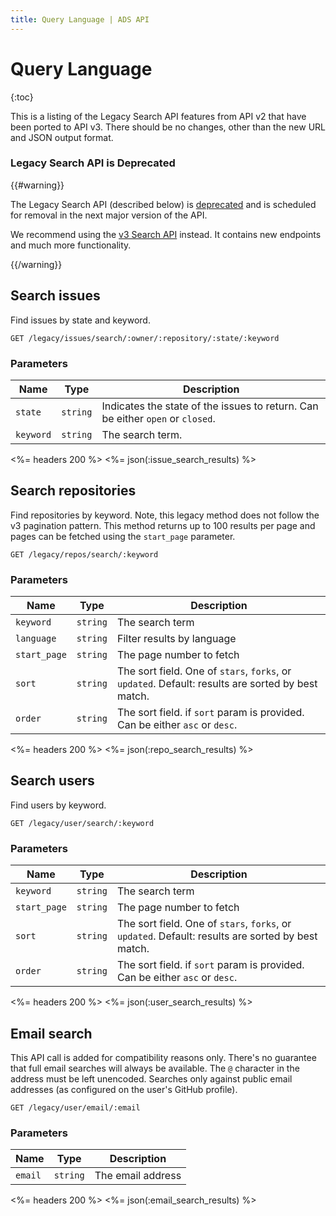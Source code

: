 ```yaml
---
title: Query Language | ADS API
---
```


# Query Language

{:toc}

This is a listing of the Legacy Search API features from API v2 that have been ported to API
v3. There should be no changes, other than the new URL and JSON output format.

### Legacy Search API is Deprecated

{{#warning}}

The Legacy Search API (described below) is <a href="/v3/versions/#v3-deprecations">deprecated</a> and is scheduled for removal in the next major version of the API.

We recommend using the <a href="/v3/search/">v3 Search API</a> instead. It contains new endpoints and much more functionality.

{{/warning}}

## Search issues

Find issues by state and keyword.

    GET /legacy/issues/search/:owner/:repository/:state/:keyword

### Parameters

Name | Type | Description
-----|------|--------------
`state`|`string` | Indicates the state of the issues to return. Can be either `open` or `closed`.
`keyword`|`string`| The search term.


<%= headers 200 %>
<%= json(:issue_search_results) %>

## Search repositories

Find repositories by keyword. Note, this legacy method does not follow the
v3 pagination pattern. This method returns up to 100 results per page and
pages can be fetched using the `start_page` parameter.

    GET /legacy/repos/search/:keyword

### Parameters

Name | Type | Description
-----|------|--------------
`keyword`|`string`| The search term|
`language`|`string` | Filter results by language
`start_page`|`string` | The page number to fetch
`sort`|`string` | The sort field. One of `stars`, `forks`, or `updated`. Default: results are sorted by best match.
`order`|`string` | The sort field. if `sort` param is provided. Can be either `asc` or `desc`.


<%= headers 200 %>
<%= json(:repo_search_results) %>

## Search users

Find users by keyword.

    GET /legacy/user/search/:keyword

### Parameters

Name | Type | Description
-----|------|--------------
`keyword`|`string`| The search term
`start_page`|`string` | The page number to fetch
`sort`|`string`| The sort field. One of `stars`, `forks`, or `updated`. Default: results are sorted by best match.
`order`|`string`| The sort field. if `sort` param is provided. Can be either `asc` or `desc`.


<%= headers 200 %>
<%= json(:user_search_results) %>

## Email search

This API call is added for compatibility reasons only. There's no guarantee
that full email searches will always be available. The `@` character in the
address must be left unencoded. Searches only against public email addresses
(as configured on the user's GitHub profile).

    GET /legacy/user/email/:email

### Parameters

Name | Type | Description
-----|------|--------------
`email`|`string`| The email address


<%= headers 200 %>
<%= json(:email_search_results) %>
